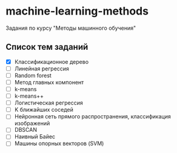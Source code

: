 # machine-learning-methods
Задания по курсу "Методы машинного обучения"

## Список тем заданий

 - [x] Классификационное дерево
 - [ ] Линейная регрессия
 - [ ] Random forest
 - [ ] Метод главных компонент
 - [ ] k-means
 - [ ] k-means++
 - [ ] Логистическая регрессия
 - [ ] K ближайших соседей
 - [ ] Нейронная сеть прямого распространения, классификация изображений
 - [ ] DBSCAN
 - [ ] Наивный Байес
 - [ ] Машины опорных векторов (SVM)
